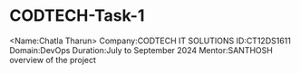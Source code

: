 # CODTECH-Task-1
<Name:Chatla Tharun>
Company:CODTECH IT SOLUTIONS
ID:CT12DS1611
Domain:DevOps
Duration:July to September 2024
Mentor:SANTHOSH
overview of the project

